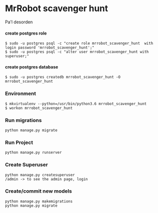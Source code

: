 # MrRobot scavenger hunt
Pa'l desorden


#### create postgres role
```
$ sudo -u postgres psql -c "create role mrrobot_scavenger_hunt  with login password 'mrrobot_scavenger_hunt';"
$ sudo -u postgres psql -c "alter user mrrobot_scavenger_hunt with superuser;"
```

#### create postgres database
```
$ sudo -u postgres createdb mrrobot_scavenger_hunt -O mrrobot_scavenger_hunt
```

### Environment

```
$ mkvirtualenv --python=/usr/bin/python3.6 mrrobot_scavenger_hunt
$ workon mrrobot_scavenger_hunt
```

### Run migrations
```
python manage.py migrate
```

### Run Project
```
python manage.py runserver
```

### Create Superuser
```
python manage.py createsuperuser
/admin -> to see the admin page, login
```

### Create/commit new models
```
python manage.py makemigrations
python manage.py migrate
```
